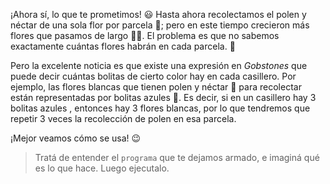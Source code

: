 <gs-attire
  attire-url="https://raw.githubusercontent.com/MumukiProject/mumuki-guia-gobstones-practica-repeticion-simple-kids/master/assets/attires/config.json">
</gs-attire>
<gs-toolbox toolbox-url="https://raw.githubusercontent.com/MumukiProject/mumuki-guia-gobstones-practica-repeticion-simple-kids/master/assets/toolbox_1553783444661.xml"></gs-toolbox>

¡Ahora sí, lo que te prometimos! :smiley: Hasta ahora recolectamos el polen y néctar de una sola flor por parcela :hibiscus:; pero en este tiempo crecieron más flores que pasamos de largo :blossom::cherry_blossom:. El problema es que no sabemos exactamente cuántas flores habrán en cada parcela. :bow:

Pero la excelente noticia es que existe una expresión en _Gobstones_ que puede decir cuántas bolitas de cierto color hay en cada casillero. Por ejemplo, las flores blancas que tienen polen y néctar :white_flower: para recolectar están representadas por bolitas azules :large_blue_circle:. Es decir, si en un casillero hay 3 bolitas azules , entonces hay 3 flores blancas, por lo que tendremos que repetir 3 veces la recolección de polen en esa parcela. 

¡Mejor veamos cómo se usa! :wink:

> Tratá de entender el `programa` que te dejamos armado, e imaginá qué es lo que hace. Luego ejecutalo.

